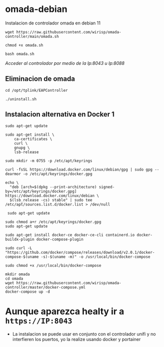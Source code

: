 # omada-debian
Instalacion de controlador omada en debian 11

```
wget https://raw.githubusercontent.com/wirisp/omada-controller/main/omada.sh
```

```
chmod +x omada.sh
```

```
bash omada.sh
```

_Acceder al controlador por medio de la Ip:8043 u Ip:8088_

## Eliminacion de omada

```
cd /opt/tplink/EAPController
```
```
./uninstall.sh
```

## Instalacion alternativa en Docker 1

```
sudo apt-get update
```

```
sudo apt-get install \
    ca-certificates \
    curl \
    gnupg \
    lsb-release
```

```
sudo mkdir -m 0755 -p /etc/apt/keyrings
```

```
curl -fsSL https://download.docker.com/linux/debian/gpg | sudo gpg --dearmor -o /etc/apt/keyrings/docker.gpg
```

```
echo \
  "deb [arch=$(dpkg --print-architecture) signed-by=/etc/apt/keyrings/docker.gpg] https://download.docker.com/linux/debian \
  $(lsb_release -cs) stable" | sudo tee /etc/apt/sources.list.d/docker.list > /dev/null
```

```
 sudo apt-get update
 ```
 
 ```
 sudo chmod a+r /etc/apt/keyrings/docker.gpg
 sudo apt-get update
 ```
 
 ```
 sudo apt-get install docker-ce docker-ce-cli containerd.io docker-buildx-plugin docker-compose-plugin
 ```
 
 ```
 sudo curl -L "https://github.com/docker/compose/releases/download/v2.0.1/docker-compose-$(uname -s)-$(uname -m)" -o /usr/local/bin/docker-compose
 ```
 
 ```
 sudo chmod +x /usr/local/bin/docker-compose
 ```
 
```
mkdir omada
cd omada
wget https://raw.githubusercontent.com/wirisp/omada-controller/master/docker-compose.yml
docker-compose up -d
```


# Aunque aparezca healty ir a `https://IP:8043`
- La instalacion se puede usar en conjunto con el controlador unifi y no interfieren los puertos, yo la realize usando docker y portainer
